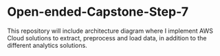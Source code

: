 # Open-ended-Capstone-Step-7
This repository will include architecture diagram where I implement AWS Cloud solutions to extract, preprocess and load data, in addition to the different analytics solutions.
